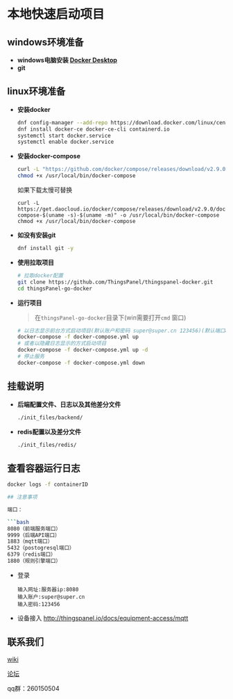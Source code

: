 # 本地快速启动项目

## windows环境准备

- **windows电脑安装 [Docker Desktop](https://www.docker.com/products/docker-desktop)**
- **git**

## linux环境准备

- **安装docker**

    ```bash
    dnf config-manager --add-repo https://download.docker.com/linux/centos/docker-ce.repo
    dnf install docker-ce docker-ce-cli containerd.io
    systemctl start docker.service
    systemctl enable docker.service
    ```

- **安装docker-compose**

    ```bash
    curl -L "https://github.com/docker/compose/releases/download/v2.9.0/docker-compose-$(uname -s)-$(uname -m)" -o /usr/local/bin/docker-compose
    chmod +x /usr/local/bin/docker-compose
    ```
    如果下载太慢可替换
    ```
    curl -L https://get.daocloud.io/docker/compose/releases/download/v2.9.0/docker-compose-$(uname -s)-$(uname -m)" -o /usr/local/bin/docker-compose
    chmod +x /usr/local/bin/docker-compose
    ```

- **如没有安装git**

    ```bash
    dnf install git -y
    ```

- **使用拉取项目**

    ```bash
    # 拉取docker配置
    git clone https://github.com/ThingsPanel/thingspanel-docker.git
    cd thingsPanel-go-docker
    ```

- **运行项目**

    > 在`thingsPanel-go-docker`目录下(win需要打开`cmd` 窗口)

    ```bash
    # 以日志显示前台方式启动项目(默认账户和密码 super@super.cn 123456)(默认端口8080)
    docker-compose -f docker-compose.yml up
    # 或者以隐藏日志显示的方式启动项目
    docker-compose -f docker-compose.yml up -d
    # 停止服务
    docker-compose -f docker-compose.yml down
    ```

## 挂载说明

- **后端配置文件、日志以及其他差分文件**

    ```bash
    ./init_files/backend/
    ```
- **redis配置以及差分文件**

    ```bash
    ./init_files/redis/
    ```

## 查看容器运行日志

```bash showLineNumbers
docker logs -f containerID

## 注意事项

端口：

```bash
8080（前端服务端口）
9999（后端API端口）
1883（mqtt端口）
5432（postogresql端口）
6379（redis端口）
1880（规则引擎端口）
```
- 登录

    ```
    输入网址:服务器ip:8080
    输入账户:super@super.cn
    输入密码:123456
    ```
- 设备接入
    http://thingspanel.io/docs/equipment-access/mqtt


## 联系我们

[wiki](http://wiki.thingspanel.cn/index.php?title=%E9%A6%96%E9%A1%B5)

[论坛](http://forum.thingspanel.cn/)

qq群：260150504

